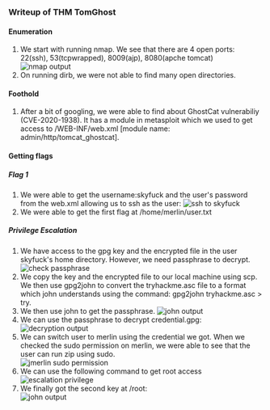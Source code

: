 ### Writeup of THM TomGhost


#### Enumeration
1. We start with running nmap. We see that there are 4 open ports: 22(ssh), 53(tcpwrapped), 8009(ajp), 8080(apche tomcat)
![nmap output](./tomghost/resources/nmap.png)
2. On running dirb, we were not able to find many open directories.
#### Foothold
1. After a bit of googling, we were able to find about GhostCat vulnerabiliy (CVE-2020-1938). It has a module in metasploit which we used to get access to 
/WEB-INF/web.xml [module name: admin/http/tomcat_ghostcat].
#### Getting flags
##### Flag 1
1. We were able to get the username:skyfuck and the user's password from the web.xml allowing us to ssh as the user:
![ssh to skyfuck](./tomghost/resources/user_directory.png)
2. We were able to get the first flag at /home/merlin/user.txt

##### Privilege Escalation
1. We have access to the gpg key and the encrypted file in the user skyfuck's home directory. However, we need passphrase 
to decrypt.
![check passphrase](./tomghost/resources/passphrase.png)
2. We copy the key and the encrypted file to our local machine using scp. We then use gpg2john to convert the tryhackme.asc file to a format which john understands
using the command: gpg2john tryhackme.asc > try. 
3. We then use john to get the passphrase.
![john output](./tomghost/resources/john_output.png)
4. We can use the passphrase to decrypt credential.gpg:
![decryption output](./tomghost/resources/gpg_decrypt.png)
5. We can switch user to merlin using the credential we got. When we checked the sudo permission on merlin, we were able to see that the user can 
run zip using sudo.                                                                                                               
![jmerlin sudo permission](./tomghost/resources/sudo_permission.png)
6. We can use the following command to get root access
![escalation privilege](./tomghost/resources/priv_esc.png) 
7. We finally got the second key at /root:                                                                      
![john output](./tomghost/resources/sec_flag.png)
